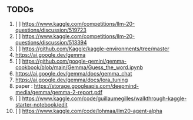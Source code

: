 ## TODOs

1. [ ] https://www.kaggle.com/competitions/llm-20-questions/discussion/519723
2. [ ] https://www.kaggle.com/competitions/llm-20-questions/discussion/513394
3. [ ] https://github.com/Kaggle/kaggle-environments/tree/master
4. https://ai.google.dev/gemma
5. [ ] https://github.com/google-gemini/gemma-cookbook/blob/main/Gemma/Guess_the_word.ipynb
6. https://ai.google.dev/gemma/docs/gemma_chat
7. https://ai.google.dev/gemma/docs/lora_tuning
8. paper : https://storage.googleapis.com/deepmind-media/gemma/gemma-2-report.pdf
10. [ ] https://www.kaggle.com/code/guillaumegilles/walkthrough-kaggle-starter-notebook/edit
11. [ ] https://www.kaggle.com/code/lohmaa/llm20-agent-alpha
